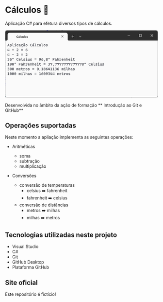 # Cálculos :1234:


 Aplicação C# para efetura diversos tipos de cálculos.
 
 ![Aplicação Cálculos](aplicacao-calculos.png)

 Desenvolvida no âmbito da ação de formação ** Introdução ao Git e GitHub**

 ## Operações suportadas

 Neste momento a apliação implementa as seguintes operações:

- Aritméticas
    - soma
    - subtração
    - multiplicação
  
- Conversões
    - conversão de temperaturas
        - celsius :arrow_right: fahrenheit
        - fahrenheit :arrow_right: celsius
    - conversão de distâncias
        - metros :arrow_right: milhas
        - milhas :arrow_right: metros

## Tecnologias utilizadas neste projeto

- Visual Studio
- C#
- Git
- GitHub Desktop
- Plataforma GitHub

## Site oficial

Este repositório é fictício!